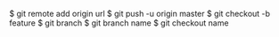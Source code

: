 $ git remote add origin url
$ git push -u origin master
$ git checkout -b feature
$ git branch
$ git branch name
$ git checkout name